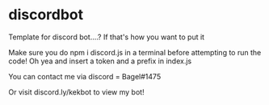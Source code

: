 # discordbot
Template for discord bot....? If that's how you want to put it


Make sure you do npm i discord.js in a terminal before attempting to run the code! 
Oh yea and insert a token and a prefix in index.js

You can contact me via discord = Bagel#1475 

Or visit discord.ly/kekbot to view my bot!
